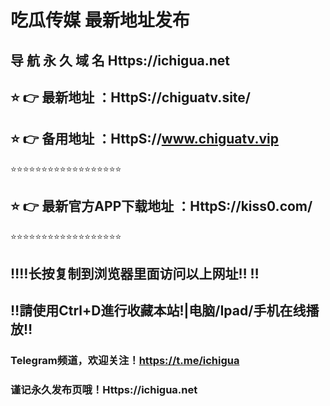 # 吃瓜传媒 最新地址发布 
## 导 航 永 久 域 名  Https://ichigua.net
## ⭐️ 👉 最新地址 ：HttpS://chiguatv.site/
## ⭐️ 👉 备用地址 ：HttpS://www.chiguatv.vip
⭐️⭐️⭐️⭐️⭐️⭐️⭐️⭐️⭐️⭐️⭐️⭐️⭐️⭐️⭐️⭐️⭐️⭐️
## ⭐️ 👉 最新官方APP下载地址 ：HttpS://kiss0.com/
⭐️⭐️⭐️⭐️⭐️⭐️⭐️⭐️⭐️⭐️⭐️⭐️⭐️⭐️⭐️⭐️⭐️⭐️
## ‼️‼️长按复制到浏览器里面访问以上网址‼️  ‼️
## ‼️請使用Ctrl+D進行收藏本站!|电脑/Ipad/手机在线播放‼️
### Telegram频道，欢迎关注！https://t.me/ichigua
### 谨记永久发布页哦！Https://ichigua.net
